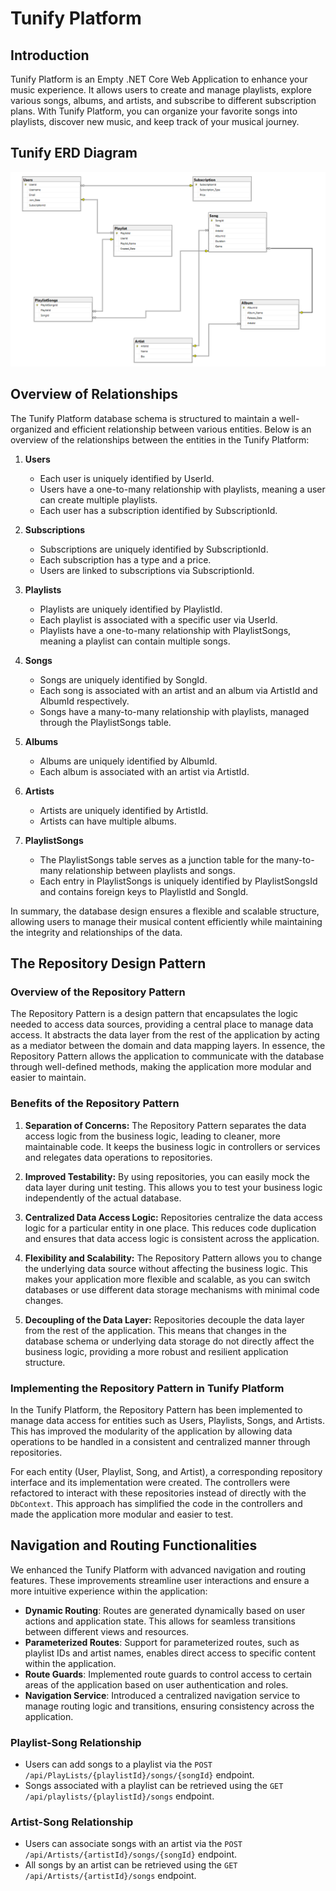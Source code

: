 # Tunify Platform

## Introduction

Tunify Platform is an Empty .NET Core Web Application to enhance your music experience. It allows users to create and manage playlists, explore various songs, albums, and artists, and subscribe to different subscription plans. With Tunify Platform, you can organize your favorite songs into playlists, discover new music, and keep track of your musical journey.

## Tunify ERD Diagram

![Tunify ERD Diagram](TunifyPlatform/Asstes/TunifyERD.png)

## Overview of Relationships

The Tunify Platform database schema is structured to maintain a well-organized and efficient relationship between various entities. Below is an overview of the relationships between the entities in the Tunify Platform:

1. **Users**
   - Each user is uniquely identified by UserId.
   - Users have a one-to-many relationship with playlists, meaning a user can create multiple playlists.
   - Each user has a subscription identified by SubscriptionId.

2. **Subscriptions**
   - Subscriptions are uniquely identified by SubscriptionId.
   - Each subscription has a type and a price.
   - Users are linked to subscriptions via SubscriptionId.

3. **Playlists**
   - Playlists are uniquely identified by PlaylistId.
   - Each playlist is associated with a specific user via UserId.
   - Playlists have a one-to-many relationship with PlaylistSongs, meaning a playlist can contain multiple songs.

4. **Songs**
   - Songs are uniquely identified by SongId.
   - Each song is associated with an artist and an album via ArtistId and AlbumId respectively.
   - Songs have a many-to-many relationship with playlists, managed through the PlaylistSongs table.

5. **Albums**
   - Albums are uniquely identified by AlbumId.
   - Each album is associated with an artist via ArtistId.

6. **Artists**
   - Artists are uniquely identified by ArtistId.
   - Artists can have multiple albums.

7. **PlaylistSongs**
   - The PlaylistSongs table serves as a junction table for the many-to-many relationship between playlists and songs.
   - Each entry in PlaylistSongs is uniquely identified by PlaylistSongsId and contains foreign keys to PlaylistId and SongId.

In summary, the database design ensures a flexible and scalable structure, allowing users to manage their musical content efficiently while maintaining the integrity and relationships of the data.

## The Repository Design Pattern

### Overview of the Repository Pattern

The Repository Pattern is a design pattern that encapsulates the logic needed to access data sources, providing a central place to manage data access. It abstracts the data layer from the rest of the application by acting as a mediator between the domain and data mapping layers. In essence, the Repository Pattern allows the application to communicate with the database through well-defined methods, making the application more modular and easier to maintain.

### Benefits of the Repository Pattern

1. **Separation of Concerns:** The Repository Pattern separates the data access logic from the business logic, leading to cleaner, more maintainable code. It keeps the business logic in controllers or services and relegates data operations to repositories.

2. **Improved Testability:** By using repositories, you can easily mock the data layer during unit testing. This allows you to test your business logic independently of the actual database.

3. **Centralized Data Access Logic:** Repositories centralize the data access logic for a particular entity in one place. This reduces code duplication and ensures that data access logic is consistent across the application.

4. **Flexibility and Scalability:** The Repository Pattern allows you to change the underlying data source without affecting the business logic. This makes your application more flexible and scalable, as you can switch databases or use different data storage mechanisms with minimal code changes.

5. **Decoupling of the Data Layer:** Repositories decouple the data layer from the rest of the application. This means that changes in the database schema or underlying data storage do not directly affect the business logic, providing a more robust and resilient application structure.

### Implementing the Repository Pattern in Tunify Platform

In the Tunify Platform, the Repository Pattern has been implemented to manage data access for entities such as Users, Playlists, Songs, and Artists. This has improved the modularity of the application by allowing data operations to be handled in a consistent and centralized manner through repositories.

For each entity (User, Playlist, Song, and Artist), a corresponding repository interface and its implementation were created. The controllers were refactored to interact with these repositories instead of directly with the `DbContext`. This approach has simplified the code in the controllers and made the application more modular and easier to test.

## Navigation and Routing Functionalities
We enhanced the Tunify Platform with advanced navigation and routing features. These improvements streamline user interactions and ensure a more intuitive experience within the application:

* **Dynamic Routing**: Routes are generated dynamically based on user actions and application state. This allows for seamless transitions between different views and resources.
* **Parameterized Routes**: Support for parameterized routes, such as playlist IDs and artist names, enables direct access to specific content within the application.
* **Route Guards**: Implemented route guards to control access to certain areas of the application based on user authentication and roles.
* **Navigation Service**: Introduced a centralized navigation service to manage routing logic and transitions, ensuring consistency across the application.

### Playlist-Song Relationship
- Users can add songs to a playlist via the `POST /api/PlayLists/{playlistId}/songs/{songId}` endpoint.
- Songs associated with a playlist can be retrieved using the `GET /api/playlists/{playlistId}/songs` endpoint.

### Artist-Song Relationship
- Users can associate songs with an artist via the `POST /api/Artists/{artistId}/songs/{songId}` endpoint.
- All songs by an artist can be retrieved using the `GET /api/Artists/{artistId}/songs` endpoint.
